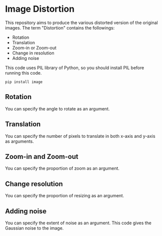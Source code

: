 # Image Distortion

This repository aims to produce the various distorted version of the original images.
The term "Distortion" contains the followings:
  * Rotation
  * Translation
  * Zoom-in or Zoom-out
  * Change in resolution
  * Adding noise
  
This code uses PIL library of Python, so you should install PIL before running this code.

```
pip install image
```

## Rotation

You can specify the angle to rotate as an argument.

## Translation

You can specify the number of pixels to translate in both x-axis and y-axis as arguments.

## Zoom-in and Zoom-out

You can specify the proportion of zoom as an argument.

## Change resolution

You can specify the proportion of resizing as an argument.

## Adding noise

You can specify the extent of noise as an argument.
This code gives the Gaussian noise to the image.

